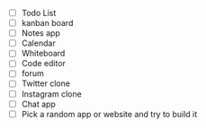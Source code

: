 - [ ]  Todo List
- [ ] kanban board
- [ ] Notes app
- [ ] Calendar
- [ ] Whiteboard
- [ ] Code editor
- [ ] forum
- [ ] Twitter clone
- [ ] Instagram clone
- [ ] Chat app
- [ ] Pick a random app or website and try to build it